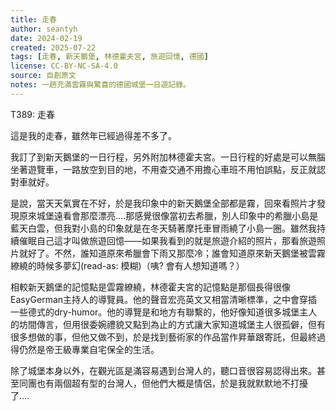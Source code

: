 ```yaml
---
title: 走春
author: seantyh
date: 2024-02-19
created: 2025-07-22
tags: [走春, 新天鵝堡, 林德霍夫宮, 旅遊回憶, 德國]
license: CC-BY-NC-SA-4.0
source: 自創原文
notes: 一趟充滿雲霧與驚喜的德國城堡一日遊記錄。
---
```

T389: 走春

這是我的走春，雖然年已經過得差不多了。

我訂了到新天鵝堡的一日行程，另外附加林德霍夫宮。一日行程的好處是可以無腦坐著遊覽車，一路放空到目的地，不用查交通不用擔心車班不用怕誤點，反正就認對車就好。

是說，當天天氣實在不好，於是我印象中的新天鵝堡全部都是霧，回來看照片才發現原來城堡遠看會那麼漂亮....那感覺很像當初去希臘，別人印象中的希臘小島是藍天白雲，但我對小島的印象就是在冬天騎著摩托車冒雨繞了小島一圈。雖然我持續催眠自己這才叫做旅遊回憶——如果我看到的就是旅遊介紹的照片，那看旅遊照片就好了。不然，誰知道原來希臘會下雨又那麼冷；誰會知道原來新天鵝堡被雲霧繚繞的時候多夢幻(read-as: 模糊)（咦? 會有人想知道嗎？）

相較新天鵝堡的記憶點是雲霧繚繞，林德霍夫宮的記憶點是那個長得很像EasyGerman主持人的導覽員。他的聲音宏亮英文又相當清晰標準，之中會穿插一些德式的dry-humor。他的導覽是和地方有聯繫的，他好像知道很多城堡主人的坊間傳言，但用很委婉禮貌又點到為止的方式讓大家知道城堡主人很孤僻，但有很多想做的事，但他又做不到，於是找到藝術家的作品當作昇華跟寄託，但最終過得仍然是帝王級專業自宅保全的生活。

除了城堡本身以外，在觀光區是滿容易遇到台灣人的，聽口音很容易認得出來。甚至同團也有兩個超有型的台灣人，但他們大概是情侶，於是我就默默地不打擾了....